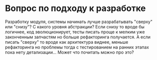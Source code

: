 Вопрос по подходу к разработке
======

Разработку модуля, системы начинать лучше разрабатывать "сверху" или "cнизу"? С какого уровня абстракции? Если снизу то вроде бы логичнее, код эволюционирует, тесты писать проще к мелким уже законченным запчастям но больше рефакторинга получается. А если писать "сверху" то вроде как архитектура виднее, меньше рефакторинга но проблемы тогда с тестированием на ранних этапах пока нету детализации...
Может что почитать можно про это?
